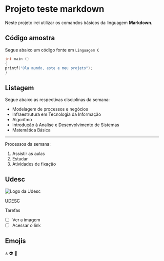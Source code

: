 # Projeto teste markdown
Neste projeto irei utilizar os comandos básicos da linguagem **Markdown**. 
## Código amostra
Segue abaixo um código fonte em ``Linguagem C``

```c
int main () 
{
printf("Ola mundo, este e meu projeto");
}
```
## Listagem
Segue abaixo as respectivas disciplinas da semana:
- Modelagem de processos e negócios
- Infraestrutura em Tecnologia da Informação
- Algoritmo
- Introdução à Analise e Desenvolvimento de Sistemas
- Matemática Básica
***
Processos da semana:
1. Assistir as aulas
2. Estudar
3. Atividades de fixação

## Udesc
![Logo da Udesc](https://www.udesc.br/templates/portal_udesc/imagens/marca.png)

[UDESC](https://www.udesc.br/)

Tarefas

- [ ] Ver a imagem
- [ ] Acessar o link

## Emojis

:top: :alien: :robot:


